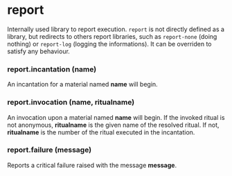 # report

Internally used library to report execution.
`report` is not directly defined as a library, but redirects to
others report libraries, such as `report-none` (doing nothing) or `report-log` (logging the informations).
It can be overriden to satisfy any behaviour.

### report.incantation (name)

An incantation for a material named **name** will begin.

### report.invocation (name, ritualname)

An invocation upon a material named **name** will begin.
If the invoked ritual is not anonymous, **ritualname** is the given name of the resolved ritual.
If not, **ritualname** is the number of the ritual executed in the incantation.

### report.failure (message)

Reports a critical failure raised with the message **message**.

